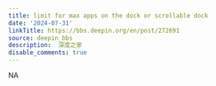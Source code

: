 ```yaml
---
title: limit for max apps on the dock or scrollable dock
date: '2024-07-31'
linkTitle: https://bbs.deepin.org/en/post/272691
source: deepin_bbs
description:  深度之家 
disable_comments: true
---
```

NA
